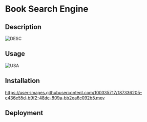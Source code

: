 # Book Search Engine


## Description
![DESC](https://user-images.githubusercontent.com/100335717/187336166-5d8ae3a9-43b1-430f-87da-51a1b466ee0b.png)


## Usage
![USA](https://user-images.githubusercontent.com/100335717/187336183-392c694c-3491-4cd9-8079-336568d463ff.png)



## Installation
https://user-images.githubusercontent.com/100335717/187336205-c436e55d-b9f2-48dc-809a-bb2ea6c092b5.mov


## Deployment

